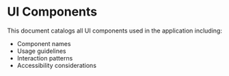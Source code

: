 # UI Components

This document catalogs all UI components used in the application including:
- Component names
- Usage guidelines
- Interaction patterns
- Accessibility considerations
